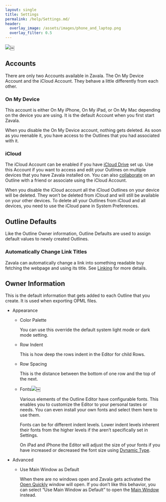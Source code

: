 ```yaml
---
layout: single
title: Settings
permalink: /help/Settings.md/
header:
  overlay_image: /assets/images/phone_and_laptop.png
  overlay_filter: 0.5
---
```




![](/assets/images/help/FA819D4D-E125-440B-A1D5-16C464697A8C.png)￼

## Accounts

There are only two Accounts available in Zavala. The On My Device Account and the iCloud Account. They behave a little differently from each other.

### On My Device

This account is either On My iPhone, On My iPad, or On My Mac depending on the device you are using. It is the default Account when you first start Zavala.

When you disable the On My Device account, nothing gets deleted. As soon as you reenable it, you have access to the Outlines that you had associated with it.

### iCloud

The iCloud Account can be enabled if you have [iCloud Drive](https://support.apple.com/en-us/HT204025) set up. Use this Account if you want to access and edit your Outlines on multiple devices that you have Zavala installed on. You can also [collaborate](Collaborating_on_an_Outline.md) on an Outline with a friend or associate using the iCloud Account.

When you disable the iCloud account all the iCloud Outlines on your device will be deleted. They won’t be deleted from iCloud and will still be available on your other devices. To delete all your Outlines from iCloud and all devices, you need to use the iCloud pane in System Preferences.

## Outline Defaults

Like the Outline Owner information, Outline Defaults are used to assign default values to newly created Outlines.

### Automatically Change Link Titles

Zavala can automatically change a link into something readable buy fetching the webpage and using its title. See [Linking](Linking.md) for more details.

## Owner Information

This is the default information that gets added to each Outline that you create. It is used when exporting OPML files.

* Appearance
	* Color Palette

	  You can use this override the default system light mode or dark mode setting.


	* Row Indent

	  This is how deep the rows indent in the Editor for child Rows.


	* Row Spacing

	  This is the distance between the bottom of one row and the top of the next.


	* Fonts![](/assets/images/help/C99CD867-502D-4AA0-BC4C-13ABFFA98602.png)￼

	  Various elements of the Outline Editor have configurable fonts. This enables you to customize the Editor to your personal tastes or needs. You can even install your own fonts and select them here to use them.

	  Fonts can be for different indent levels. Lower indent levels inherent their fonts from the higher levels if the aren’t specifically set in Settings.

	  On iPad and iPhone the Editor will adjust the size of your fonts if you have increased or decreased the font size using [Dynamic Type](https://support.apple.com/en-us/HT202828).


* Advanced
	* Use Main Window as Default

	  When there are no windows open and Zavala gets activated the [Open Quickly](Open_Quickly.md) window will open. If you don’t like this behavior, you can select “Use Main Window as Default” to open the [Main Window](Main_Window.md) instead.

